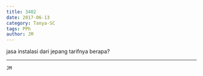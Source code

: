 ```yaml
---
title: 3402
date: 2017-06-13
category: Tanya-SC
tags: PPh
author: JM
---
```


jasa instalasi dari jepang tarifnya berapa?

---



`JM`
